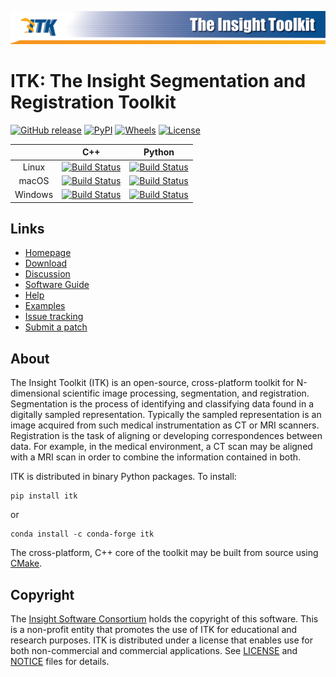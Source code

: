 ![ITK - The Insight Toolkit](Documentation/Art/itkBannerSmall.png)

ITK: The Insight Segmentation and Registration Toolkit
======================================================

[![GitHub release](https://img.shields.io/github/release/InsightSoftwareConsortium/ITK.svg)](https://github.com/InsightSoftwareConsortium/ITK/releases/latest)
[![PyPI](https://img.shields.io/pypi/v/itk.svg)](https://pypi.python.org/pypi/itk)
[![Wheels](https://img.shields.io/pypi/wheel/itk.svg)](https://pypi.org/project/itk)
[![License](https://img.shields.io/badge/License-Apache%202.0-blue.svg)](https://github.com/InsightSoftwareConsortium/ITK/blob/master/LICENSE)

| | C++ | Python |
|:------:|:--------:|:--------:|
| Linux | [![Build Status](https://dev.azure.com/itkrobotlinux/ITK.Linux/_apis/build/status/ITK.Linux?branchName=master)](https://dev.azure.com/itkrobotlinux/ITK.Linux/_build/latest?definitionId=1) | [![Build Status](https://dev.azure.com/itkrobotlinuxpython/ITK.Linux.Python/_apis/build/status/ITK.Linux.Python?branchName=master)](https://dev.azure.com/itkrobotlinuxpython/ITK.Linux.Python/_build/latest?definitionId=1) |
| macOS | [![Build Status](https://dev.azure.com/itkrobotmacos/ITK.macOS/_apis/build/status/ITK.macOS?branchName=master)](https://dev.azure.com/itkrobotmacos/ITK.macOS/_build/latest?definitionId=1) | [![Build Status](https://dev.azure.com/itkrobotmacospython/ITK.macOS.Python/_apis/build/status/ITK.macOS.Python?branchName=master)](https://dev.azure.com/itkrobotmacospython/ITK.macOS.Python/_build/latest?definitionId=1) |
| Windows | [![Build Status](https://dev.azure.com/itkrobotwindow/ITK.Windows/_apis/build/status/ITK.Windows?branchName=master)](https://dev.azure.com/itkrobotwindow/ITK.Windows/_build/latest?definitionId=1) | [![Build Status](https://dev.azure.com/itkrobotwindowpython/ITK.Windows.Python/_apis/build/status/ITK.Windows.Python?branchName=master)](https://dev.azure.com/itkrobotwindowpython/ITK.Windows.Python/_build/latest?definitionId=1) |

Links
-----

* [Homepage](https://itk.org)
* [Download](https://itk.org/ITK/resources/software.html)
* [Discussion](https://discourse.itk.org/)
* [Software Guide](https://itk.org/ITKSoftwareGuide/html/)
* [Help](https://itk.org/ITK/help/help.html)
* [Examples](https://itk.org/ITKExamples/)
* [Issue tracking](http://issues.itk.org/)
* [Submit a patch](CONTRIBUTING.md)


About
-----

The Insight Toolkit (ITK) is an open-source, cross-platform toolkit for
N-dimensional scientific image processing, segmentation, and registration.
Segmentation is the process of identifying and classifying data found in a
digitally sampled representation. Typically the sampled representation is an
image acquired from such medical instrumentation as CT or MRI scanners.
Registration is the task of aligning or developing correspondences between
data. For example, in the medical environment, a CT scan may be aligned with a
MRI scan in order to combine the information contained in both.

ITK is distributed in binary Python packages. To install:

```
pip install itk
```

or

```
conda install -c conda-forge itk
```

The cross-platform, C++ core of the toolkit may be built from source using
[CMake](https://cmake.org).


Copyright
---------

The [Insight Software Consortium](http://www.insightsoftwareconsortium.org)
holds the copyright of this software. This is a non-profit entity that
promotes the use of ITK for educational and research purposes. ITK is
distributed under a license that enables use for both non-commercial and
commercial applications. See [LICENSE](https://github.com/InsightSoftwareConsortium/ITK/blob/master/LICENSE)
and [NOTICE](https://github.com/InsightSoftwareConsortium/ITK/blob/master/NOTICE)
files for details.
